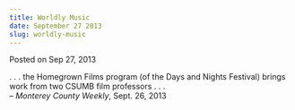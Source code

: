 ```yaml
---
title: Worldly Music
date: September 27 2013
slug: worldly-music
---
```


 



<span class="date">Posted on Sep 27, 2013    </span>
<p>. . . the Homegrown Films program (of the Days and Nights
Festival) brings work from two CSUMB film professors . .
.&#xA0;<br>
&#x2013; <em>Monterey County Weekly</em>, Sept. 26, 2013</br></p>





```
